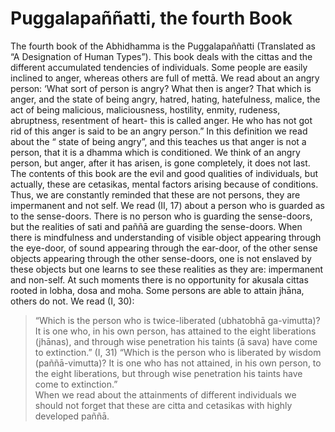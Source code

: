 # Puggalapaññatti, the fourth Book

The fourth book of the Abhidhamma is the Puggalapaññatti (Translated as
“A Designation of Human Types”). This book deals with the cittas and the
different accumulated tendencies of individuals. Some people are easily
inclined to anger, whereas others are full of mettā. We read about an
angry person: ‘What sort of person is angry? What then is anger? That
which is anger, and the state of being angry, hatred, hating,
hatefulness, malice, the act of being malicious, maliciousness,
hostility, enmity, rudeness, abruptness, resentment of heart- this is
called anger. He who has not got rid of this anger is said to be an
angry person.” In this definition we read about the “ state of being
angry”, and this teaches us that anger is not a person, that it is a
dhamma which is conditioned. We think of an angry person, but anger,
after it has arisen, is gone completely, it does not last. The contents
of this book are the evil and good qualities of individuals, but
actually, these are cetasikas, mental factors arising because of
conditions. Thus, we are constantly reminded that these are not persons,
they are impermanent and not self. We read (II, 17) about a person who
is guarded as to the sense-doors. There is no person who is guarding the
sense-doors, but the realities of sati and paññā are guarding the
sense-doors. When there is mindfulness and understanding of visible
object appearing through the eye-door, of sound appearing through the
ear-door, of the other sense objects appearing through the other
sense-doors, one is not enslaved by these objects but one learns to see
these realities as they are: impermanent and non-self. At such moments
there is no opportunity for akusala cittas rooted in lobha, dosa and
moha. Some persons are able to attain jhāna, others do not. We read (I,
30):

> “Which is the person who is twice-liberated (ubhatobhā ga-vimutta)? It
> is one who, in his own person, has attained to the eight liberations
> (jhānas), and through wise penetration his taints (ā sava) have come
> to extinction.” (I, 31) “Which is the person who is liberated by
> wisdom (paññā-vimutta)? It is one who has not attained, in his own
> person, to the eight liberations, but through wise penetration his
> taints have come to extinction.”\
> When we read about the attainments of different individuals we should
> not forget that these are citta and cetasikas with highly developed
> paññā.

